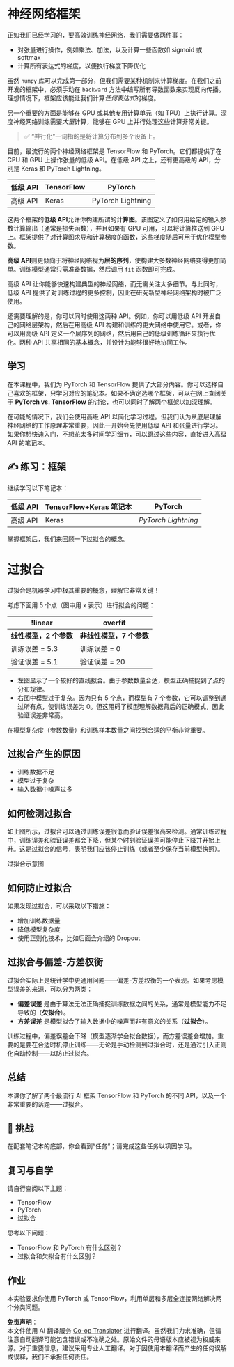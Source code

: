 <!--
CO_OP_TRANSLATOR_METADATA:
{
  "original_hash": "b5466bcedc3c75aa35476270362f626a",
  "translation_date": "2025-07-09T16:26:35+00:00",
  "source_file": "15-rag-and-vector-databases/data/frameworks.md",
  "language_code": "zh"
}
-->
# 神经网络框架

正如我们已经学习的，要高效训练神经网络，我们需要做两件事：

* 对张量进行操作，例如乘法、加法，以及计算一些函数如 sigmoid 或 softmax
* 计算所有表达式的梯度，以便执行梯度下降优化

虽然 `numpy` 库可以完成第一部分，但我们需要某种机制来计算梯度。在我们之前开发的框架中，必须手动在 `backward` 方法中编写所有导数函数来实现反向传播。理想情况下，框架应该能让我们计算*任何表达式*的梯度。

另一个重要的方面是能够在 GPU 或其他专用计算单元（如 TPU）上执行计算。深度神经网络训练需要*大量*计算，能够在 GPU 上并行处理这些计算非常关键。

> ✅ “并行化”一词指的是将计算分布到多个设备上。

目前，最流行的两个神经网络框架是 TensorFlow 和 PyTorch。它们都提供了在 CPU 和 GPU 上操作张量的低级 API。在低级 API 之上，还有更高级的 API，分别是 Keras 和 PyTorch Lightning。

低级 API | TensorFlow | PyTorch
---------|-------------|---------
高级 API | Keras       | PyTorch Lightning

这两个框架的**低级 API**允许你构建所谓的**计算图**。该图定义了如何用给定的输入参数计算输出（通常是损失函数），并且如果有 GPU 可用，可以将计算推送到 GPU 上。框架提供了对计算图求导和计算梯度的函数，这些梯度随后可用于优化模型参数。

**高级 API**则更倾向于将神经网络视为**层的序列**，使构建大多数神经网络变得更加简单。训练模型通常只需准备数据，然后调用 `fit` 函数即可完成。

高级 API 让你能够快速构建典型的神经网络，而无需关注太多细节。与此同时，低级 API 提供了对训练过程的更多控制，因此在研究新型神经网络架构时被广泛使用。

还需要理解的是，你可以同时使用这两种 API。例如，你可以用低级 API 开发自己的网络层架构，然后在用高级 API 构建和训练的更大网络中使用它。或者，你可以用高级 API 定义一个层序列的网络，然后用自己的低级训练循环来执行优化。两种 API 共享相同的基本概念，并设计为能够很好地协同工作。

## 学习

在本课程中，我们为 PyTorch 和 TensorFlow 提供了大部分内容。你可以选择自己喜欢的框架，只学习对应的笔记本。如果不确定选哪个框架，可以在网上查阅关于 **PyTorch vs. TensorFlow** 的讨论，也可以同时了解两个框架以加深理解。

在可能的情况下，我们会使用高级 API 以简化学习过程。但我们认为从底层理解神经网络的工作原理非常重要，因此一开始会先使用低级 API 和张量进行学习。如果你想快速入门，不想花太多时间学习细节，可以跳过这些内容，直接进入高级 API 的笔记本。

## ✍️ 练习：框架

继续学习以下笔记本：

低级 API | TensorFlow+Keras 笔记本 | PyTorch
---------|----------------------------|---------
高级 API | Keras                     | *PyTorch Lightning*

掌握框架后，我们来回顾一下过拟合的概念。

# 过拟合

过拟合是机器学习中极其重要的概念，理解它非常关键！

考虑下面用 5 个点（图中用 `x` 表示）进行拟合的问题：

!linear | overfit
-------------------------|--------------------------
**线性模型，2 个参数** | **非线性模型，7 个参数**
训练误差 = 5.3 | 训练误差 = 0
验证误差 = 5.1 | 验证误差 = 20

* 左图显示了一个较好的直线拟合。由于参数数量合适，模型正确捕捉到了点的分布规律。
* 右图中模型过于复杂。因为只有 5 个点，而模型有 7 个参数，它可以调整到通过所有点，使训练误差为 0。但这阻碍了模型理解数据背后的正确模式，因此验证误差非常高。

在模型复杂度（参数数量）和训练样本数量之间找到合适的平衡非常重要。

## 过拟合产生的原因

  * 训练数据不足
  * 模型过于复杂
  * 输入数据中噪声过多

## 如何检测过拟合

如上图所示，过拟合可以通过训练误差很低而验证误差很高来检测。通常训练过程中，训练误差和验证误差都会下降，但某个时刻验证误差可能停止下降并开始上升。这是过拟合的信号，表明我们应该停止训练（或者至少保存当前模型快照）。

过拟合示意图

## 如何防止过拟合

如果发现过拟合，可以采取以下措施：

 * 增加训练数据量
 * 降低模型复杂度
 * 使用正则化技术，比如后面会介绍的 Dropout

## 过拟合与偏差-方差权衡

过拟合实际上是统计学中更通用问题——偏差-方差权衡的一个表现。如果考虑模型误差的来源，可以分为两类：

* **偏差误差** 是由于算法无法正确捕捉训练数据之间的关系，通常是模型能力不足导致的（**欠拟合**）。
* **方差误差** 是模型拟合了输入数据中的噪声而非有意义的关系（**过拟合**）。

训练过程中，偏差误差会下降（模型逐渐学会拟合数据），而方差误差会增加。重要的是要在合适时机停止训练——无论是手动检测到过拟合时，还是通过引入正则化自动控制——以防止过拟合。

## 总结

本课你了解了两个最流行 AI 框架 TensorFlow 和 PyTorch 的不同 API，以及一个非常重要的话题——过拟合。

## 🚀 挑战

在配套笔记本的底部，你会看到“任务”；请完成这些任务以巩固学习。

## 复习与自学

请自行查阅以下主题：

- TensorFlow
- PyTorch
- 过拟合

思考以下问题：

- TensorFlow 和 PyTorch 有什么区别？
- 过拟合和欠拟合有什么区别？

## 作业

本实验要求你使用 PyTorch 或 TensorFlow，利用单层和多层全连接网络解决两个分类问题。

**免责声明**：  
本文件使用 AI 翻译服务 [Co-op Translator](https://github.com/Azure/co-op-translator) 进行翻译。虽然我们力求准确，但请注意自动翻译可能包含错误或不准确之处。原始文件的母语版本应被视为权威来源。对于重要信息，建议采用专业人工翻译。对于因使用本翻译而产生的任何误解或误释，我们不承担任何责任。